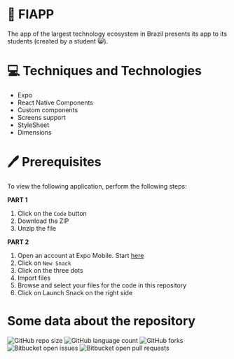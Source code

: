 # 🖤 FIAPP
The app of the largest technology ecosystem in Brazil presents its app to its students (created by a student 😸).

# 💻 Techniques and Technologies
- Expo
- React Native Components
- Custom components
- Screens support
- StyleSheet
- Dimensions

# 🖊  Prerequisites
To view the following application, perform the following steps:

**PART 1**
1. Click on the `Code` button
2. Download the ZIP
3. Unzip the file


**PART 2**
1. Open an account at Expo Mobile. Start [here]( https://expo.dev/signup?redirect_uri=https%3A%2F%2Fsnack.expo.dev%2F%40beatrizsanti%2Fsnack-0%3FhideQueryParams%3Dtrue
) 
2. Click on `New Snack`
3. Click on the three dots
4. Import files
5. Browse and select your files for the code in this repository
6. Click on Launch Snack on the right side



# Some data about the repository
![GitHub repo size](https://img.shields.io/github/repo-size/M1relly/fiapp?style=for-the-badge)
![GitHub language count](https://img.shields.io/github/languages/count/M1relly/fiapp?style=for-the-badge)
![GitHub forks](https://img.shields.io/github/forks/M1relly/fiapp?style=for-the-badge)
![Bitbucket open issues](https://img.shields.io/bitbucket/issues/M1relly/fiapp?style=for-the-badge)
![Bitbucket open pull requests](https://img.shields.io/bitbucket/pr-raw/M1relly/fiapp?style=for-the-badge)




